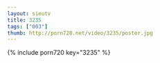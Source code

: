 ```yaml
--- 
layout: sieutv
title: 3235
tags: ["003"]
thumb: http://porn720.net/video/3235/poster.jpg
---
```

{% include porn720 key="3235" %} 
